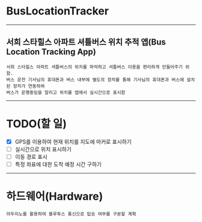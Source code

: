 # BusLocationTracker
*****
## 서희 스타힐스 아파트 셔틀버스 위치 추적 앱(Bus Location Tracking App)
    서희 스타힐스 아파트 셔틀버스의 위치를 파악하고 셔틀버스 이용을 편리하게 만들어주기 위함.
    버스 운전 기사님의 휴대폰과 버스 내부에 별도의 장치를 통해 기사님의 휴대폰과 버스에 설치된 장치가 연동하여
    버스가 운행중임을 알리고 위치를 앱에서 실시간으로 표시함
*****
# TODO(할 일)
- [x] GPS를 이용하여 현재 위치를 지도에 마커로 표시하기
- [ ] 실시간으로 위치 표시하기
- [ ] 이동 경로 표시
- [ ] 특정 좌표에 대한 도착 예정 시간 구하기
*****
# 하드웨어(Hardware)
    아두이노를 활용하여 블루투스 통신으로 탑승 여부를 구분할 계획
